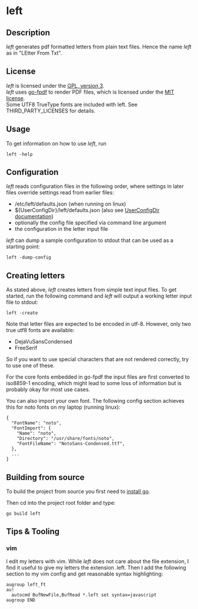 # left

## Description

_left_ generates pdf formatted letters from plain text files. 
Hence the name _left_ as in "LEtter From Txt".

## License

_left_ is licensed under the [GPL, version 3](LICENSE).  
_left_ uses [go-fpdf](https://github.com/go-pdf/fpdf) to render PDF files, which is licensed under the [MIT license](https://github.com/go-pdf/fpdf/blob/main/LICENSE).  
Some UTF8 TrueType fonts are included with left. See THIRD_PARTY_LICENSES for details.

## Usage

To get information on how to use _left_, run 
```
left -help
```

## Configuration

_left_ reads configuration files in the following order, where settings in later files override settings read from earlier files:
- /etc/left/defaults.json (when running on linux)
- ${UserConfigDir}/left/defaults.json (also see [UserConfigDir documentation](https://pkg.go.dev/os#UserConfigDir))
- optionally the config file specified via command line argument
- the configuration in the letter input file

_left_ can dump a sample configuration to stdout that can be used as a starting point:
```
left -dump-config
```

## Creating letters

As stated above, _left_ creates letters from simple text input files.
To get started, run the following command and _left_ will output a working letter input file to stdout:
```
left -create
```

Note that letter files are expected to be encoded in utf-8. However, only two true utf8 fonts are available:
- DejaVuSansCondensed
- FreeSerif  

So if you want to use special characters that are not rendered correctly, try to use one of these.

For the core fonts embedded in go-fpdf the input files are first converted to iso8859-1 encoding, which might lead to some loss of information 
but is probably okay for most use cases.

You can also import your own font. The following config section achieves this for noto fonts on my laptop (running linux):
```
{
  "FontName": "noto",
  "FontImport": {
    "Name": "noto",
    "Directory": "/usr/share/fonts/noto",
    "FontFileName": "NotoSans-Condensed.ttf",
  },
  ...
}
```

## Building from source

To build the project from source you first need to [install go](https://go.dev/doc/install).

Then cd into the project root folder and type:
```
go build left
```

## Tips & Tooling

### vim

I edit my letters with vim. While _left_ does not care about the file extension, 
I find it useful to give my letters the extension .left.
Then I add the following section to my vim config and get reasonable syntax highlighting:
```
augroup left_ft
au!
  autocmd BufNewFile,BufRead *.left set syntax=javascript
augroup END
```
 